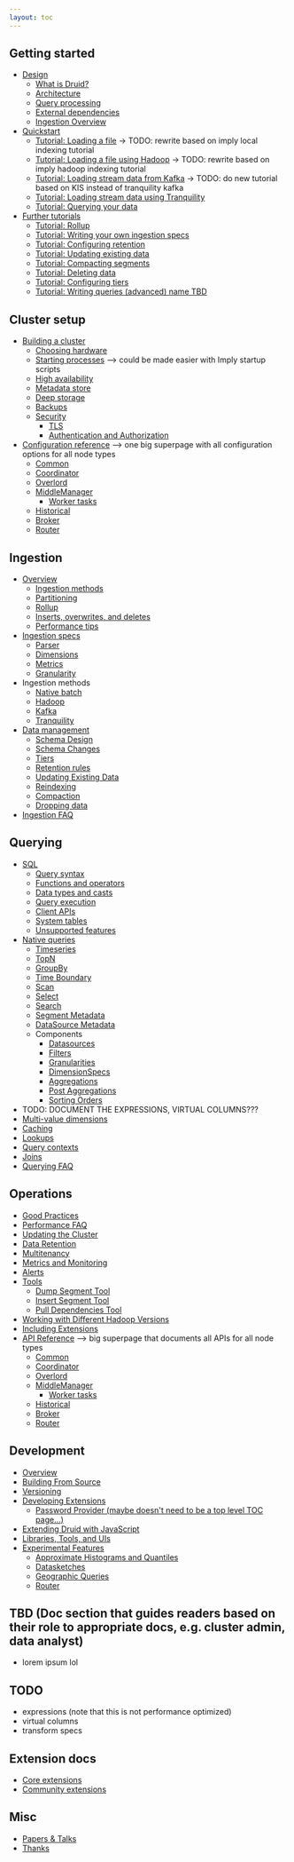 ```yaml
---
layout: toc
---
```


## Getting started
  * [Design](/docs/VERSION/design/index.html)
    * [What is Druid?](/docs/VERSION/design/index.html#what-is-druid)
    * [Architecture](/docs/VERSION/design/index.html#architecture)
    * [Query processing](/docs/VERSION/design/index.html#query-processing)
    * [External dependencies](/docs/VERSION/design/index.html#external-dependencies)
    * [Ingestion Overview](/docs/VERSION/ingest/index.html)
  * [Quickstart](/docs/VERSION/tutorials/index.md)
    * [Tutorial: Loading a file](/docs/VERSION/tutorials/tutorial-batch.html) -> TODO: rewrite based on imply local indexing tutorial
    * [Tutorial: Loading a file using Hadoop](/docs/VERSION/tutorials/tutorial-batch-hadoop.html) -> TODO: rewrite based on imply hadoop indexing tutorial
    * [Tutorial: Loading stream data from Kafka](/docs/VERSION/tutorials/tutorial-kafka.html) -> TODO: do new tutorial based on KIS instead of tranquility kafka
    * [Tutorial: Loading stream data using Tranquility](/docs/VERSION/tutorials/tutorial-streams.html)
    * [Tutorial: Querying your data](/docs/VERSION/tutorials/queries.html)
  * [Further tutorials](/docs/VERSION/tutorials/advanced.md)
    * [Tutorial: Rollup](/docs/VERSION/tutorials/rollup.html)
    * [Tutorial: Writing your own ingestion specs](/docs/VERSION/tutorials/ingestion-spec.html)
    * [Tutorial: Configuring retention](/docs/VERSION/tutorials/retention.html)
    * [Tutorial: Updating existing data](/docs/VERSION/tutorials/updates.html)
    * [Tutorial: Compacting segments](/docs/VERSION/tutorials/compaction.html)
    * [Tutorial: Deleting data](/docs/VERSION/tutorials/deletes.html)
    * [Tutorial: Configuring tiers](/docs/VERSION/tutorials/retention.html)
    * [Tutorial: Writing queries (advanced) name TBD](/docs/VERSION/tutorials/queries-advanced.html)

## Cluster setup
  * [Building a cluster](/docs/VERSION/setup/cluster.html)
    * [Choosing hardware](/docs/VERSION/setup/cluster.html#hardware)
    * [Starting processes](/docs/VERSION/setup/cluster.html#services) --> could be made easier with Imply startup scripts
    * [High availability](/docs/VERSION/setup/cluster.html#ha)
    * [Metadata store](/docs/VERSION/setup/metadata-store.html)
    * [Deep storage](/docs/VERSION/setup/deep-storage.html)
    * [Backups](/docs/VERSION/setup/cluster.html#backup)
    * [Security](/docs/VERSION/setup/security.html)
      * [TLS](/docs/VERSION/setup/security#tls.html)
      * [Authentication and Authorization](/docs/VERSION/setup/security.html#auth)
  * [Configuration reference](/docs/VERSION/setup/configuration.html) --> one big superpage with all configuration options for all node types
    * [Common](/docs/VERSION/setup/configuration.html#common)
    * [Coordinator](/docs/VERSION/setup/configuration.html#coordinator)
    * [Overlord](/docs/VERSION/setup/configuration.html#overlord)
    * [MiddleManager](/docs/VERSION/setup/configuration.html#middlemanager)
      * [Worker tasks](/docs/VERSION/setup/configuration.html#workers)
    * [Historical](/docs/VERSION/setup/configuration.html#historical)
    * [Broker](/docs/VERSION/setup/configuration.html#broker)
    * [Router](/docs/VERSION/setup/configuration.html#router)

## Ingestion
  * [Overview](/docs/VERSION/ingest/index.html)
    * [Ingestion methods](/docs/VERSION/ingest/index.html#ingestion-methods)
    * [Partitioning](/docs/VERSION/ingest/index.html#partitioning)
    * [Rollup](/docs/VERSION/ingest/index.html#rollup)
    * [Inserts, overwrites, and deletes](/docs/VERSION/ingest/index.html#inserts-overwrites-and-deletes)
    * [Performance tips](/docs/VERSION/ingest/index.html#performance-tips)
  * [Ingestion specs](/docs/VERSION/ingest/specs.html)
    * [Parser](/docs/VERSION/ingest/specs.html#parser)
    * [Dimensions](/docs/VERSION/ingest/specs.html#dimensions)
    * [Metrics](/docs/VERSION/ingest/specs.html#metrics)
    * [Granularity](/docs/VERSION/ingest/specs.html#granularity)
  * Ingestion methods
    * [Native batch](/docs/VERSION/ingest/native-batch.html)
    * [Hadoop](/docs/VERSION/ingest/hadoop.html)
    * [Kafka](/docs/VERSION/ingest/kafka.html)
    * [Tranquility](/docs/VERSION/ingest/tranquility.html)
  * [Data management](/docs/VERSION/ingest/manage.html)
    * [Schema Design](/docs/VERSION/ingestion/schema-design.html)
    * [Schema Changes](/docs/VERSION/ingestion/schema-changes.html)
    * [Tiers](/docs/VERSION/ingest/manage.html#tiers)
    * [Retention rules](/docs/VERSION/ingest/manage.html#rules)
    * [Updating Existing Data](/docs/VERSION/ingestion/update-existing-data.html)
    * [Reindexing](/docs/VERSION/ingest/manage.html#reindex)
    * [Compaction](/docs/VERSION/ingest/manage.html#compact)
    * [Dropping data](/docs/VERSION/ingest/manage.html#drop)
  * [Ingestion FAQ](/docs/VERSION/ingest/faq.html)

## Querying
  * [SQL](/docs/VERSION/querying/sql.html)
    * [Query syntax](/docs/VERSION/querying/sql.html#query-syntax)
    * [Functions and operators](/docs/VERSION/querying/sql.html#functions-and-operators)
    * [Data types and casts](/docs/VERSION/querying/sql.html#data-types-and-casts)
    * [Query execution](/docs/VERSION/querying/sql.html#query-execution)
    * [Client APIs](/docs/VERSION/querying/sql.html#client-apis)
    * [System tables](/docs/VERSION/querying/sql.html#system-tables)
    * [Unsupported features](/docs/VERSION/querying/sql.html#unsupported-features)
  * [Native queries](/docs/VERSION/querying/native.html)
    * [Timeseries](/docs/VERSION/querying/timeseriesquery.html)
    * [TopN](/docs/VERSION/querying/topnquery.html)
    * [GroupBy](/docs/VERSION/querying/groupbyquery.html)
    * [Time Boundary](/docs/VERSION/querying/timeboundaryquery.html)
    * [Scan](/docs/VERSION/querying/scan-query.html)
    * [Select](/docs/VERSION/querying/select-query.html)
    * [Search](/docs/VERSION/querying/searchquery.html)
    * [Segment Metadata](/docs/VERSION/querying/segmentmetadataquery.html)
    * [DataSource Metadata](/docs/VERSION/querying/datasourcemetadataquery.html)
    * Components
      * [Datasources](/docs/VERSION/querying/datasource.html)
      * [Filters](/docs/VERSION/querying/filters.html)
      * [Granularities](/docs/VERSION/querying/granularities.html)
      * [DimensionSpecs](/docs/VERSION/querying/dimensionspecs.html)
      * [Aggregations](/docs/VERSION/querying/aggregations.html)
      * [Post Aggregations](/docs/VERSION/querying/post-aggregations.html)
      * [Sorting Orders](/docs/VERSION/querying/sorting-orders.html)
  * TODO: DOCUMENT THE EXPRESSIONS, VIRTUAL COLUMNS???
  * [Multi-value dimensions](/docs/VERSION/querying/multi-value-dimensions.html)
  * [Caching](/docs/VERSION/querying/caching.html)
  * [Lookups](/docs/VERSION/querying/lookups.html)
  * [Query contexts](/docs/VERSION/querying/query-context.html)
  * [Joins](/docs/VERSION/querying/joins.html)
  * [Querying FAQ](/docs/VERSION/querying/faq.html)

## Operations
  * [Good Practices](/docs/VERSION/operations/recommendations.html)
  * [Performance FAQ](/docs/VERSION/operations/performance-faq.html)
  * [Updating the Cluster](/docs/VERSION/operations/rolling-updates.html)
  * [Data Retention](/docs/VERSION/operations/rule-configuration.html)
  * [Multitenancy](/docs/VERSION/querying/multitenancy.html)
  * [Metrics and Monitoring](/docs/VERSION/operations/metrics.html)
  * [Alerts](/docs/VERSION/operations/alerts.html)
  * [Tools](/docs/VERSION/operations/tools.html)
    * [Dump Segment Tool](/docs/VERSION/operations/tools#dump-segment.html)
    * [Insert Segment Tool](/docs/VERSION/operations/tools#insert-segment-to-db.html)
    * [Pull Dependencies Tool](/docs/VERSION/operations/tools#pull-deps.html)
  * [Working with Different Hadoop Versions](/docs/VERSION/operations/other-hadoop.html)
  * [Including Extensions](/docs/VERSION/operations/including-extensions.html)
  * [API Reference](/docs/VERSION/operations/api.html) --> big superpage that documents all APIs for all node types
    * [Common](/docs/VERSION/setup/configuration.html#common)
    * [Coordinator](/docs/VERSION/setup/configuration.html#coordinator)
    * [Overlord](/docs/VERSION/setup/configuration.html#overlord)
    * [MiddleManager](/docs/VERSION/setup/configuration.html#middlemanager)
      * [Worker tasks](/docs/VERSION/setup/configuration.html#workers)
    * [Historical](/docs/VERSION/setup/configuration.html#historical)
    * [Broker](/docs/VERSION/setup/configuration.html#broker)
    * [Router](/docs/VERSION/setup/configuration.html#router)

## Development
  * [Overview](/docs/VERSION/development/overview.html)
  * [Building From Source](/docs/VERSION/development/build.html)
  * [Versioning](/docs/VERSION/development/versioning.html)
  * [Developing Extensions](/docs/VERSION/development/modules.html)
    * [Password Provider (maybe doesn't need to be a top level TOC page...)](/docs/VERSION/operations/password-provider.html)
  * [Extending Druid with JavaScript](/docs/VERSION/development/javascript.html)
  * [Libraries, Tools, and UIs](/docs/VERSION/development/libraries.html)
  * [Experimental Features](/docs/VERSION/development/experimental.html)
    * [Approximate Histograms and Quantiles](/docs/VERSION/development/extensions-core/approximate-histograms.html)
    * [Datasketches](/docs/VERSION/development/extensions-core/datasketches-extension.html)
    * [Geographic Queries](/docs/VERSION/development/geo.html)
    * [Router](/docs/VERSION/development/router.html)

## TBD (Doc section that guides readers based on their role to appropriate docs, e.g. cluster admin, data analyst)  
  * lorem ipsum lol

## TODO
  * expressions (note that this is not performance optimized)
  * virtual columns
  * transform specs

## Extension docs
  * [Core extensions](/docs/VERSION/development/extensions.html#core-extensions)
  * [Community extensions](/docs/VERSION/development/extensions.html#community-extensions)

## Misc
  * [Papers & Talks](/docs/VERSION/misc/papers-and-talks.html)
  * [Thanks](/thanks.html)
